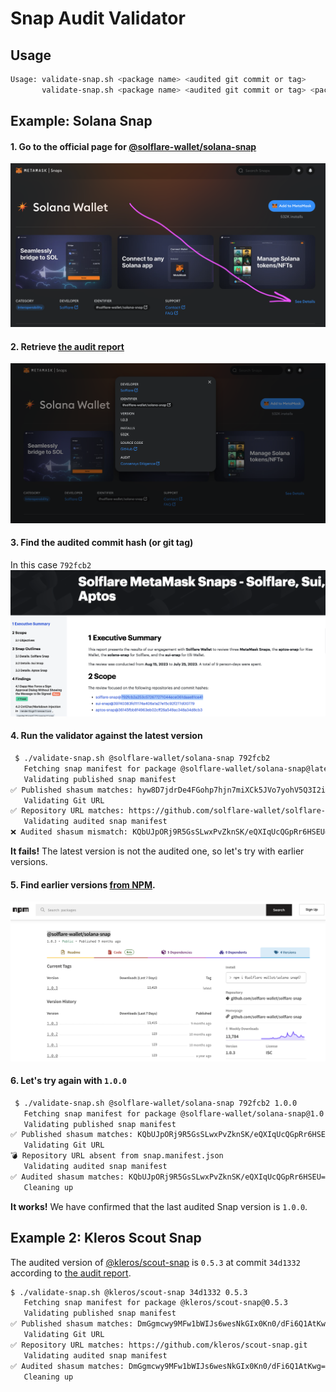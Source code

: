 # Snap Audit Validator

## Usage

```bash
Usage: validate-snap.sh <package name> <audited git commit or tag>                          for the latest NPM version
       validate-snap.sh <package name> <audited git commit or tag> <package version>        for a specific NPM version
```

## Example: Solana Snap

#### 1. Go to the official page for [@solflare-wallet/solana-snap](https://snaps.metamask.io/snap/npm/solflare-wallet/solana-snap/)
![alt text](docs/image.png)

#### 2. Retrieve [the audit report](https://consensys.io/diligence/audits/2023/08/solflare-metamask-snaps-solflare-sui-aptos/)
![alt text](docs/image4.png)

#### 3. Find the audited commit hash (or git tag)
In this case `792fcb2`
![alt text](docs/image2.png)

#### 4. Run the validator against the latest version
```bash
 $ ./validate-snap.sh @solflare-wallet/solana-snap 792fcb2
   Fetching snap manifest for package @solflare-wallet/solana-snap@latest
   Validating published snap manifest
✅ Published shasum matches: hyw8D7jdrDe4FGohp7hjn7miXCk5JVo7yohV5Q3I2io=
   Validating Git URL
✅ Repository URL matches: https://github.com/solflare-wallet/solflare-snap.git
   Validating audited snap manifest
❌ Audited shasum mismatch: KQbUJpORj9R5GsSLwxPvZknSK/eQXIqUcQGpRr6HSEU= != hyw8D7jdrDe4FGohp7hjn7miXCk5JVo7yohV5Q3I2io=

```
**It fails!** 
The latest version is not the audited one, so let's try with earlier versions.

#### 5. Find earlier versions [from NPM](https://www.npmjs.com/package/@solflare-wallet/solana-snap?activeTab=versions).
![alt text](docs/image3.png)

#### 6. Let's try again with `1.0.0`
```bash
 $ ./validate-snap.sh @solflare-wallet/solana-snap 792fcb2 1.0.0
   Fetching snap manifest for package @solflare-wallet/solana-snap@1.0.0
   Validating published snap manifest
✅ Published shasum matches: KQbUJpORj9R5GsSLwxPvZknSK/eQXIqUcQGpRr6HSEU=
   Validating Git URL
💣 Repository URL absent from snap.manifest.json
   Validating audited snap manifest
✅ Audited shasum matches: KQbUJpORj9R5GsSLwxPvZknSK/eQXIqUcQGpRr6HSEU=
   Cleaning up
```
**It works!** 
We have confirmed that the last audited Snap version is `1.0.0`.

## Example 2: Kleros Scout Snap

The audited version of [@kleros/scout-snap](https://snaps.metamask.io/snap/npm/kleros/scout-snap/) is `0.5.3` at commit `34d1332` according to [the audit report](https://f8t2x8b2.rocketcdn.me/wp-content/uploads/2023/06/VAR-Kleros-Scout.pdf).

```bash
$ ./validate-snap.sh @kleros/scout-snap 34d1332 0.5.3
   Fetching snap manifest for package @kleros/scout-snap@0.5.3
   Validating published snap manifest
✅ Published shasum matches: DmGgmcwy9MFw1bWIJs6wesNkGIx0Kn0/dFi6Q1AtKwg=
   Validating Git URL
✅ Repository URL matches: https://github.com/kleros/scout-snap.git
   Validating audited snap manifest
✅ Audited shasum matches: DmGgmcwy9MFw1bWIJs6wesNkGIx0Kn0/dFi6Q1AtKwg=
   Cleaning up
```